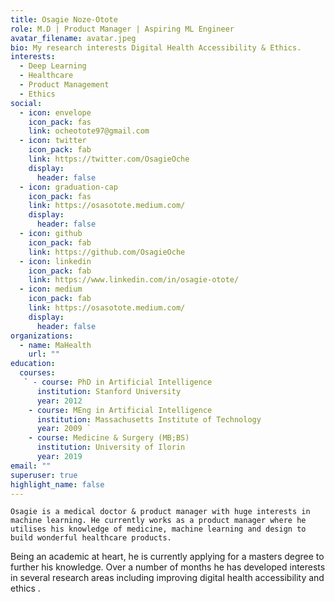 ```yaml
---
title: Osagie Noze-Otote
role: M.D | Product Manager | Aspiring ML Engineer
avatar_filename: avatar.jpeg
bio: My research interests Digital Health Accessibility & Ethics.
interests:
  - Deep Learning
  - Healthcare
  - Product Management
  - Ethics
social:
  - icon: envelope
    icon_pack: fas
    link: ocheotote97@gmail.com
  - icon: twitter
    icon_pack: fab
    link: https://twitter.com/OsagieOche
    display:
      header: false
  - icon: graduation-cap
    icon_pack: fas
    link: https://osasotote.medium.com/
    display:
      header: false
  - icon: github
    icon_pack: fab
    link: https://github.com/OsagieOche
  - icon: linkedin
    icon_pack: fab
    link: https://www.linkedin.com/in/osagie-otote/
  - icon: medium
    icon_pack: fab
    link: https://osasotote.medium.com/
    display:
      header: false
organizations:
  - name: MaHealth
    url: ""
education:
  courses:
   ` - course: PhD in Artificial Intelligence
      institution: Stanford University
      year: 2012 
    - course: MEng in Artificial Intelligence
      institution: Massachusetts Institute of Technology
      year: 2009 `
    - course: Medicine & Surgery (MB;BS)
      institution: University of Ilorin
      year: 2019
email: ""
superuser: true
highlight_name: false
---
```

`Osagie is a medical doctor & product manager with huge interests in machine learning. He currently works as a product manager where he utilises his knowledge of medicine, machine learning and design to build wonderful healthcare products.`

Being an academic at heart, he is currently applying for a masters degree to further his knowledge. Over a number of months he has developed interests in several research areas including improving digital health accessibility and ethics .

<!-- {{< icon name="download" pack="fas" >}} Download my {{< staticref "https://docs.google.com/document/d/1MncxZLJI5s1k-Y4G7_Ii06Ft0SY4rBdywrNy8u6J-bY/edit" "newtab" >}}resumé{{< /staticref >}}. -->
